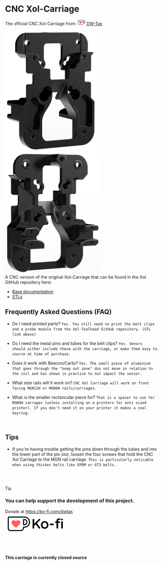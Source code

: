 # CNC Xol-Carriage
The official CNC Xol-Carriage from: [![ko-fi](docs/images/Ko-fi_smol.png)](https://ko-fi.com/O5O5OCC0K) [DW-Tas](https://github.com/DW-Tas)<br/>

<img src='docs/images/Xol-Carriage.2.png' height=400 />
<img src='docs/images/Xol-Carriage.5.png' height=400 />

<br/>
A CNC version of the original Xol-Carriage that can be found in the Xol GitHub repository here:<br/>

* <a href="https://github.com/Armchair-Heavy-Industries/Xol-Toolhead/blob/main/docs/xol_carriage_assembly.md">Base documentation</a>
* <a href="https://github.com/Armchair-Heavy-Industries/Xol-Toolhead/tree/main/STL/Xol-Carriage">STLs</a>

## Frequently Asked Questions (FAQ)
* Do I need printed parts? `Yes. You still need to print the belt clips and a probe module from the Xol-Toolhead GitHub repository. (STL link above)`
  
* Do I need the metal pins and tubes for the belt clips? `Yes. Venors should either include these with the carriage, or make them easy to source at time of purchase.`
 
* Does it work with Beacon/Carto? `Yes. The small piece of aluminium that goes through the "keep out zone" dos not move in relation to the coil and has shown in practice to not impact the sensor.`

* What size rails will it work on? `CNC Xol Carriage will work on front facing MGN12H or MGN9H rails/carriages.`

* What is the smaller rectancular piece for? `That is a spacer to use for MGN9H carrages (unless installing on a printers for ants sized printer). If you don't need it on your printer it makes a cool keyring.`

<br/>

## Tips
* If you're having trouble getting the pins down through the tubes and into the lower part of the pin slot, loosen the four screws that hold the CNC Xol Carriage to the MGN rail carriage. `This is particularly noticable when using thicker belts like EPDM or GT3 belts.`

<br/><br/>

> [!TIP] 
> ### You can help support the development of this project.<br/>
> Donate at https://ko-fi.com/dwtas<br/>
[![ko-fi](docs/images/Ko-fi_TextLogo.png)](https://ko-fi.com/dwtas)

<br/><br/>

#### This carriage is currently closed source
